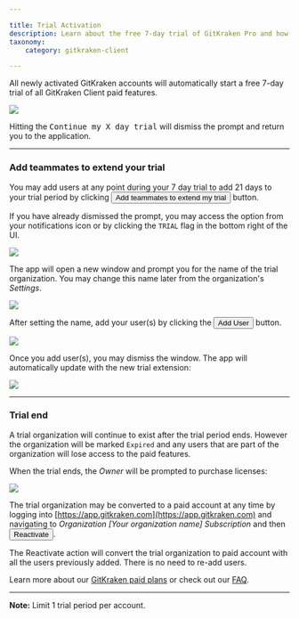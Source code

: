```yaml
---

title: Trial Activation
description: Learn about the free 7-day trial of GitKraken Pro and how to extend it.
taxonomy:
    category: gitkraken-client

---
```


All newly activated GitKraken accounts will automatically start a free 7-day trial of all GitKraken Client paid features.

<img src="/wp-content/uploads/managing-organizations/trial/trial-start.png" srcset="/wp-content/uploads/managing-organizations/trial/trial-start@2x.png 2x" class="img-responsive center img-bordered">

Hitting the <kbd>Continue my X day trial</kbd> will dismiss the prompt and return you to the application.

***

### Add teammates to extend your trial

You may add users at any point during your 7 day trial to add 21 days to your trial period by clicking <button class='button button--success button--ui button--nolink'>Add teammates to extend my trial</button> button.

If you have already dismissed the prompt, you may access the option from your notifications <i class="fas fa-bell"></i> icon or by clicking the `TRIAL` flag in the bottom right of the UI.

<img src="/wp-content/uploads/managing-organizations/trial/extend-trial.png" srcset="/wp-content/uploads/managing-organizations/trial/extend-trial@2x.png 2x" class="img-responsive center img-bordered">

The app will open a new window and prompt you for the name of the trial organization. You may change this name later from the organization's *Settings*.

<img src="/wp-content/uploads/managing-organizations/trial/create-trial-org.png" srcset="/wp-content/uploads/managing-organizations/trial/create-trial-org@2x.png 2x" class="img-responsive center img-bordered">

After setting the name, add your user(s) by clicking the <button class='button button--success button--ui button--nolink'>Add User</button> button.

<img src="/wp-content/uploads/managing-organizations/trial/add-trial-user.png" srcset="/wp-content/uploads/managing-organizations/trial/add-trial-user@2x.png 2x" class="img-responsive center img-bordered">

Once you add user(s), you may dismiss the window. The app will automatically update with the new trial extension:

<img src="/wp-content/uploads/managing-organizations/trial/extended-trial.png" srcset="/wp-content/uploads/managing-organizations/trial/extended-trial@2x.png 2x" class="img-responsive center img-bordered">

***

### Trial end

A trial organization will continue to exist after the trial period ends. However the organization will be marked `Expired` and any users that are part of the organization will lose access to the paid features.

When the trial ends, the *Owner* will be prompted to purchase licenses:

<img src="/wp-content/uploads/managing-organizations/trial/trial-end-org-owner.png" srcset="/wp-content/uploads/managing-organizations/trial/trial-end-org-owner@2x.png 2x" class="img-responsive center img-bordered">

The trial organization may be converted to a paid account at any time by logging into [https://app.gitkraken.com](https://app.gitkraken.com) and navigating to <em class="context-menu">Organization  <i class="fa fa-caret-right"></i> [Your organization name] <i class="fa fa-caret-right"></i> Subscription </em> and then <button class='button button--success button--ui button--nolink'>Reactivate</button>.

The Reactivate action will convert the trial organization to paid account with all the users previously added. There is no need to re-add users.

Learn more about our [GitKraken paid plans](https://www.gitkraken.com/features) or check out our [FAQ](/account/faq/).

***

<div class='callout callout--basic'>
    <p><strong>Note:</strong> Limit 1 trial period per account.
</p>
</div>



